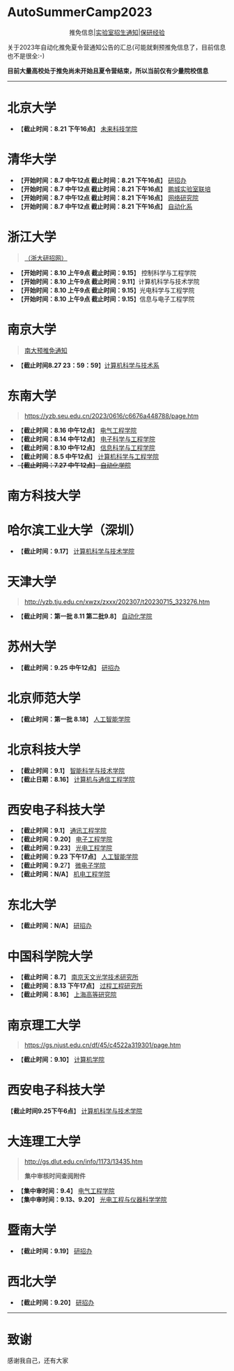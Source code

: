 # AutoSummerCamp2023

<div align=center> 
推免信息|<a href=LabInfo/README.md>实验室招生通知</a>|<a href=experience/README.md>保研经验</a>
</div>


关于2023年自动化推免夏令营通知公告的汇总(可能就剩预推免信息了，目前信息也不是很全:-)

**目前大量高校处于推免尚未开始且夏令营结束，所以当前仅有少量院校信息**


---

# 北京大学

- 【**截止时间：8.21 下午16点**】 [未来科技学院](https://future.pku.edu.cn/xwzk/3775ddc2e69d4c73a11a2e68ee3ec18a.htm)

# 清华大学

- 【**开始时间：8.7 中午12点 截止时间：8.21 下午16点**】 [研招办](https://yz.tsinghua.edu.cn/info/1024/2569.htm)
- 【**开始时间：8.7 中午12点 截止时间：8.21 下午16点**】 [鹏城实验室联培](https://yzbm.tsinghua.edu.cn/publish/s03/s0302/detail/48157d6c-31c9-4de2-b4dd-5bdfcceed550)
- 【**开始时间：8.7 中午12点 截止时间：8.21 下午16点**】 [网络研究院](https://yzbm.tsinghua.edu.cn/publish/s03/s0302/detail/c00e3612-55c8-44ea-bd7d-5116e5d4d74b?yxsdm=412)
- 【**开始时间：8.7 中午12点 截止时间：8.21 下午16点**】 [自动化系](https://yzbm.tsinghua.edu.cn/publish/s03/s0302/detail/cb2030ab-3f6c-4a89-96b1-8e9c0aae5804?yxsdm=025)

# 浙江大学

> [（浙大研招网）](http://www.grs.zju.edu.cn/yjszs/2023/0805/c28498a2787859/page.htm) 

-  【**开始时间：8.10 上午9点 截止时间：9.15**】 控制科学与工程学院
-  【**开始时间：8.10 上午9点 截止时间：9.11**】计算机科学与技术学院
-  【**开始时间：8.10 上午9点 截止时间：9.15**】光电科学与工程学院
-  【**开始时间：8.10 上午9点 截止时间：9.15**】信息与电子工程学院

# 南京大学

> [南大预推免通知](https://yzb.nju.edu.cn/ae/49/c47863a634441/page.htm)

- 【**截止时间8.27 23：59：59**】[计算机科学与技术系](https://cs.nju.edu.cn/ae/58/c1702a634456/page.htm)

# 东南大学

> https://yzb.seu.edu.cn/2023/0616/c6676a448788/page.htm

- 【**截止时间：8.16 中午12点**】 [电气工程学院](https://ee.seu.edu.cn/2023/0625/c25184a449533/page.htm)
- 【**截止时间：8.14 中午12点**】 [电子科学与工程学院](https://electronic.seu.edu.cn/2023/0707/c11479a450947/page.htm)
- 【**截止时间：8.10 中午12点**】 [信息科学与工程学院](https://radio.seu.edu.cn/2023/0629/c19195a449917/page.htm)
- 【**截止时间：8.5 中午12点**】 [计算机科学与工程学院](https://cse.seu.edu.cn/2023/0627/c22646a449677/page.htm)
- ~~【**截止时间：7.27 中午12点**】 [自动化学院](https://automation.seu.edu.cn/2023/0705/c24460a450730/page.htm)~~

# 南方科技大学

# 哈尔滨工业大学（深圳）

- 【**截止时间：9.17**】 [计算机科学与技术学院](http://cs.hitsz.edu.cn/info/1029/6813.htm)

# 天津大学

> http://yzb.tju.edu.cn/xwzx/zxxx/202307/t20230715_323276.htm

- 【**截止时间：第一批 8.11 第二批9.8**】 [自动化学院](http://seea.tju.edu.cn/info/1031/3891.htm)


# 苏州大学

- 【**截止时间：9.25 中午12点**】 [研招办](http://yjs.suda.edu.cn/43/57/c8365a541527/page.htm)

# 北京师范大学

- 【**截止时间：第一批 8.18**】 [人工智能学院](https://cist.bnu.edu.cn/tzgg/987d79703d024bc7882d492ca71c53f0.html)

# 北京科技大学

- 【**截止时间：9.1**】 [智能科学与技术学院](https://ai.ustb.edu.cn/xwgg/tzgg/2284eddc08894d7491456958715e74c6.htm)
- 【**截止日期：8.16**】 [计算机与通信工程学院](http://scce.ustb.edu.cn/xinwentongzhi/tongzhigonggao/2023-08-02/2021.html)

# 西安电子科技大学

- 【**截止时间：9.1**】 [通讯工程学院](https://ste.xidian.edu.cn/info/1337/7831.htm)
- 【**截止时间：9.20**】 [电子工程学院](https://see.xidian.edu.cn/html/news/11834.html)
- 【**截止时间：9.23**】 [光电工程学院](https://soe.xidian.edu.cn/info/1095/10758.htm)
- 【**截止时间：9.23 下午17点**】 [人工智能学院](https://sai.xidian.edu.cn/info/1106/8210.htm)
- 【**截止时间：9.2**7】 [微电子学院](https://sme.xidian.edu.cn/html/tzgg/jl/2023/0727/2152.html)
- 【**截止时间：N/A**】 [机电工程学院](https://eme.xidian.edu.cn/info/1012/7538.htm)


# 东北大学

- 【**截止时间：N/A**】 [研招办](http://yz.neu.edu.cn/2023/0715/c5932a233617/pagem.htm)


# 中国科学院大学

- 【**截止时间：8.7**】 [南京天文光学技术研究所](http://www.niaot.ac.cn/xwzx/tzgg/202307/t20230710_6807792.html)
- 【**截止时间：8.13 下午17点**】 [过程工程研究所](http://edu.ipe.ac.cn/zsxx/202307/t20230727_171360.html)
- 【**截止时间：8.16**】 [上海高等研究院](http://www.sari.cas.cn/gradedu/gdzssz/gddxssjxm/202307/t20230727_6839057.html)


# 南京理工大学

> https://gs.njust.edu.cn/df/45/c4522a319301/page.htm

- 【**截止时间：9.10**】 [计算机学院](https://cs.njust.edu.cn/df/4c/c1820a319308/page.htm)

# 西安电子科技大学

【**截止时间9.25下午6点**】 [计算机科学与技术学院](https://cs.xidian.edu.cn/info/1026/15930.htm)

# 大连理工大学

> http://gs.dlut.edu.cn/info/1173/13435.htm
>
> **集中审核时间查阅附件**

- 【**集中审时间：9.4**】 [电气工程学院](http://gs.dlut.edu.cn/info/1173/13435.htm)
- 【**集中审时间：9.13、9.20**】 [光电工程与仪器科学学院](http://gs.dlut.edu.cn/info/1173/13435.htm)


# 暨南大学

- 【**截止时间：9.19**】 [研招办](https://yz.jnu.edu.cn/2023/0714/c33059a759655/page.htm)


# 西北大学

- 【**截止时间：9.20**】 [研招办](https://yzb.nwu.edu.cn/info/1009/1559.htm)




---

# 致谢

感谢我自己，还有大家
